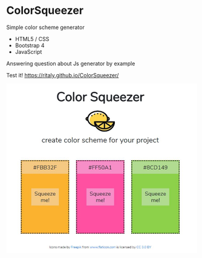 # ColorSqueezer

Simple color scheme generator

* HTML5 / CSS
* Bootstrap 4
* JavaScript

Answering question about Js generator by example

Test it!
https://ritaly.github.io/ColorSqueezer/

![Color Squeezer](./img/example.jpg)
